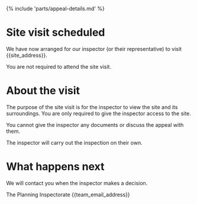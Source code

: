 {% include 'parts/appeal-details.md' %}

# Site visit scheduled

We have now arranged for our inspector (or their representative) to visit {{site_address}}.

You are not required to attend the site visit.

# About the visit

The purpose of the site visit is for the inspector to view the site and its surroundings. You are only required to give the inspector access to the site.

You cannot give the inspector any documents or discuss the appeal with them.

The inspector will carry out the inspection on their own.

# What happens next

We will contact you when the inspector makes a decision.

The Planning Inspectorate
{{team_email_address}}
